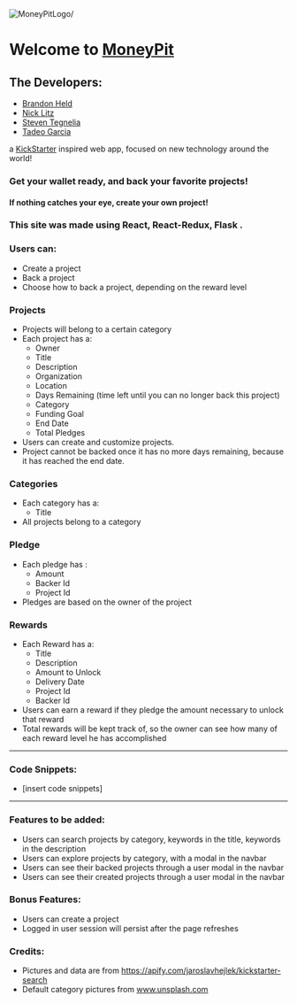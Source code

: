 
<img src="https://i.imgur.com/HmQtgf3.jpg" align=center alt=MoneyPitLogo/>

# Welcome to [MoneyPit](https://money-pit.herokuapp.com/)

## The Developers:
- [Brandon Held](https://brandonheld.netlify.app/)
- [Nick Litz](http://www.nicholaslitz.com/)
- [Steven Tegnelia](https://uribgp.com)
- [Tadeo Garcia](https://tadeogarcia.me)


 a [KickStarter](https://www.kickstarter.com/) inspired web app, focused on new technology around the world!

### Get your wallet ready, and back your favorite projects!
#### If nothing catches your eye, create your own project!

### This site was made using React, React-Redux, Flask .

### Users can:
* Create a project
* Back a project
* Choose how to back a project, depending on the reward level

### Projects
* Projects will belong to a certain category
* Each project has a:
    * Owner
    * Title
    * Description
    * Organization
    * Location
    * Days Remaining (time left until you can no longer back this project)
    * Category
    * Funding Goal
    * End Date
    * Total Pledges
* Users can create and customize projects.
* Project cannot be backed once it has no more days remaining, because it has reached the end date.
    
### Categories
* Each category has a:
    * Title
* All projects belong to a category

### Pledge
* Each pledge has :
    * Amount
    * Backer Id
    * Project Id
* Pledges are based on the owner of the project

    
### Rewards
* Each Reward has a:
    * Title
    * Description
    * Amount to Unlock
    * Delivery Date
    * Project Id
    * Backer Id
* Users can earn a reward if they pledge the amount necessary to unlock that reward
* Total rewards will be kept track of, so the owner can see how many of each reward level he has accomplished

---

### Code Snippets:
* [insert code snippets]

---

### Features to be added:
* Users can search projects by category, keywords in the title, keywords in the description
* Users can explore projects by category, with a modal in the navbar
* Users can see their backed projects through a user modal in the navbar
* Users can see their created projects through a user modal in the navbar

### Bonus Features:
* Users can create a project
* Logged in user session will persist after the page refreshes


### Credits:
* Pictures and data are from https://apify.com/jaroslavhejlek/kickstarter-search
* Default category pictures from www.unsplash.com
